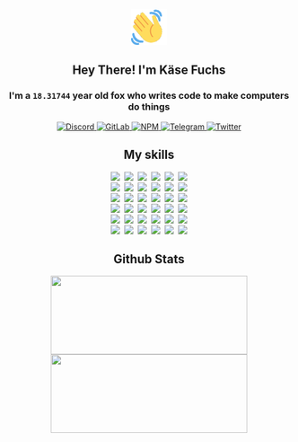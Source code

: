 <div><p align=center><img src=./resources/images/wave.gif width=64px height=64px></p><h2 align=center>Hey There! I'm Käse Fuchs</h2><h3 align=center>I'm a <code>18.31744</code> year old fox who writes code to make computers do things</h3><p align=center><a href=https://discord.com/users/507526681125322772><img alt=Discord src="https://img.shields.io/badge/Discord-5865F2?logo=discord&logoColor=white&style=flat-square#5f0e59c17077685ecb706fe4d91de709"> </a><a href=https://gitlab.com/kasefuchs><img alt=GitLab src="https://img.shields.io/badge/GitLab-330F63?logo=gitlab&logoColor=white&style=flat-square#5f0e59c17077685ecb706fe4d91de709"> </a><a href=https://npmjs.com/~kasefuchs><img alt=NPM src="https://img.shields.io/badge/NPM-CB3837?logo=npm&logoColor=white&style=flat-square#5f0e59c17077685ecb706fe4d91de709"> </a><a href=https://t.me/kasefuchs><img alt=Telegram src="https://img.shields.io/badge/Telegram-2CA5E0?logo=telegram&logoColor=white&style=flat-square#5f0e59c17077685ecb706fe4d91de709"> </a><a href=https://twitter.com/kasefuchs><img alt=Twitter src="https://img.shields.io/badge/Twitter-1DA1F2?logo=twitter&logoColor=white&style=flat-square#5f0e59c17077685ecb706fe4d91de709"></a></p><h2 align=center>My skills</h2><p align=center><a href=https://aws.amazon.com/ ><picture><source srcset="https://skillicons.dev/icons?i=aws&theme=dark#5f0e59c17077685ecb706fe4d91de709" media="(prefers-color-scheme: dark)"><source srcset="https://skillicons.dev/icons?i=aws&theme=light#5f0e59c17077685ecb706fe4d91de709" media="(prefers-color-scheme: light), (prefers-color-scheme: no-preference)"><img src="https://skillicons.dev/icons?i=aws&theme=light#5f0e59c17077685ecb706fe4d91de709"></picture></a>&nbsp;&nbsp;<a href=https://en.wikipedia.org/wiki/Bash_(Unix_shell)><picture><source srcset="https://skillicons.dev/icons?i=bash&theme=dark#5f0e59c17077685ecb706fe4d91de709" media="(prefers-color-scheme: dark)"><source srcset="https://skillicons.dev/icons?i=bash&theme=light#5f0e59c17077685ecb706fe4d91de709" media="(prefers-color-scheme: light), (prefers-color-scheme: no-preference)"><img src="https://skillicons.dev/icons?i=bash&theme=light#5f0e59c17077685ecb706fe4d91de709"></picture></a>&nbsp;&nbsp;<a href=https://discord.com/developers/docs><picture><source srcset="https://skillicons.dev/icons?i=bots&theme=dark#5f0e59c17077685ecb706fe4d91de709" media="(prefers-color-scheme: dark)"><source srcset="https://skillicons.dev/icons?i=bots&theme=light#5f0e59c17077685ecb706fe4d91de709" media="(prefers-color-scheme: light), (prefers-color-scheme: no-preference)"><img src="https://skillicons.dev/icons?i=bots&theme=light#5f0e59c17077685ecb706fe4d91de709"></picture></a>&nbsp;&nbsp;<a href=https://www.cloudflare.com/ ><picture><source srcset="https://skillicons.dev/icons?i=cloudflare&theme=dark#5f0e59c17077685ecb706fe4d91de709" media="(prefers-color-scheme: dark)"><source srcset="https://skillicons.dev/icons?i=cloudflare&theme=light#5f0e59c17077685ecb706fe4d91de709" media="(prefers-color-scheme: light), (prefers-color-scheme: no-preference)"><img src="https://skillicons.dev/icons?i=cloudflare&theme=light#5f0e59c17077685ecb706fe4d91de709"></picture></a>&nbsp;&nbsp;<a href=https://en.wikipedia.org/wiki/CSS><picture><source srcset="https://skillicons.dev/icons?i=css&theme=dark#5f0e59c17077685ecb706fe4d91de709" media="(prefers-color-scheme: dark)"><source srcset="https://skillicons.dev/icons?i=css&theme=light#5f0e59c17077685ecb706fe4d91de709" media="(prefers-color-scheme: light), (prefers-color-scheme: no-preference)"><img src="https://skillicons.dev/icons?i=css&theme=light#5f0e59c17077685ecb706fe4d91de709"></picture></a>&nbsp;&nbsp;<a href=https://www.docker.com/ ><picture><source srcset="https://skillicons.dev/icons?i=docker&theme=dark#5f0e59c17077685ecb706fe4d91de709" media="(prefers-color-scheme: dark)"><source srcset="https://skillicons.dev/icons?i=docker&theme=light#5f0e59c17077685ecb706fe4d91de709" media="(prefers-color-scheme: light), (prefers-color-scheme: no-preference)"><img src="https://skillicons.dev/icons?i=docker&theme=light#5f0e59c17077685ecb706fe4d91de709"></picture></a><br><a href=https://www.electronjs.org/ ><picture><source srcset="https://skillicons.dev/icons?i=electron&theme=dark#5f0e59c17077685ecb706fe4d91de709" media="(prefers-color-scheme: dark)"><source srcset="https://skillicons.dev/icons?i=electron&theme=light#5f0e59c17077685ecb706fe4d91de709" media="(prefers-color-scheme: light), (prefers-color-scheme: no-preference)"><img src="https://skillicons.dev/icons?i=electron&theme=light#5f0e59c17077685ecb706fe4d91de709"></picture></a>&nbsp;&nbsp;<a href=https://expressjs.com/ ><picture><source srcset="https://skillicons.dev/icons?i=express&theme=dark#5f0e59c17077685ecb706fe4d91de709" media="(prefers-color-scheme: dark)"><source srcset="https://skillicons.dev/icons?i=express&theme=light#5f0e59c17077685ecb706fe4d91de709" media="(prefers-color-scheme: light), (prefers-color-scheme: no-preference)"><img src="https://skillicons.dev/icons?i=express&theme=light#5f0e59c17077685ecb706fe4d91de709"></picture></a>&nbsp;&nbsp;<a href=https://www.figma.com/ ><picture><source srcset="https://skillicons.dev/icons?i=figma&theme=dark#5f0e59c17077685ecb706fe4d91de709" media="(prefers-color-scheme: dark)"><source srcset="https://skillicons.dev/icons?i=figma&theme=light#5f0e59c17077685ecb706fe4d91de709" media="(prefers-color-scheme: light), (prefers-color-scheme: no-preference)"><img src="https://skillicons.dev/icons?i=figma&theme=light#5f0e59c17077685ecb706fe4d91de709"></picture></a>&nbsp;&nbsp;<a href=https://firebase.google.com/ ><picture><source srcset="https://skillicons.dev/icons?i=firebase&theme=dark#5f0e59c17077685ecb706fe4d91de709" media="(prefers-color-scheme: dark)"><source srcset="https://skillicons.dev/icons?i=firebase&theme=light#5f0e59c17077685ecb706fe4d91de709" media="(prefers-color-scheme: light), (prefers-color-scheme: no-preference)"><img src="https://skillicons.dev/icons?i=firebase&theme=light#5f0e59c17077685ecb706fe4d91de709"></picture></a>&nbsp;&nbsp;<a href=https://flask.palletsprojects.com/ ><picture><source srcset="https://skillicons.dev/icons?i=flask&theme=dark#5f0e59c17077685ecb706fe4d91de709" media="(prefers-color-scheme: dark)"><source srcset="https://skillicons.dev/icons?i=flask&theme=light#5f0e59c17077685ecb706fe4d91de709" media="(prefers-color-scheme: light), (prefers-color-scheme: no-preference)"><img src="https://skillicons.dev/icons?i=flask&theme=light#5f0e59c17077685ecb706fe4d91de709"></picture></a>&nbsp;&nbsp;<a href=https://cloud.google.com/ ><picture><source srcset="https://skillicons.dev/icons?i=gcp&theme=dark#5f0e59c17077685ecb706fe4d91de709" media="(prefers-color-scheme: dark)"><source srcset="https://skillicons.dev/icons?i=gcp&theme=light#5f0e59c17077685ecb706fe4d91de709" media="(prefers-color-scheme: light), (prefers-color-scheme: no-preference)"><img src="https://skillicons.dev/icons?i=gcp&theme=light#5f0e59c17077685ecb706fe4d91de709"></picture></a><br><a href=https://git-scm.com/ ><picture><source srcset="https://skillicons.dev/icons?i=git&theme=dark#5f0e59c17077685ecb706fe4d91de709" media="(prefers-color-scheme: dark)"><source srcset="https://skillicons.dev/icons?i=git&theme=light#5f0e59c17077685ecb706fe4d91de709" media="(prefers-color-scheme: light), (prefers-color-scheme: no-preference)"><img src="https://skillicons.dev/icons?i=git&theme=light#5f0e59c17077685ecb706fe4d91de709"></picture></a>&nbsp;&nbsp;<a href=https://github.com/ ><picture><source srcset="https://skillicons.dev/icons?i=github&theme=dark#5f0e59c17077685ecb706fe4d91de709" media="(prefers-color-scheme: dark)"><source srcset="https://skillicons.dev/icons?i=github&theme=light#5f0e59c17077685ecb706fe4d91de709" media="(prefers-color-scheme: light), (prefers-color-scheme: no-preference)"><img src="https://skillicons.dev/icons?i=github&theme=light#5f0e59c17077685ecb706fe4d91de709"></picture></a>&nbsp;&nbsp;<a href=https://gitlab.com/ ><picture><source srcset="https://skillicons.dev/icons?i=gitlab&theme=dark#5f0e59c17077685ecb706fe4d91de709" media="(prefers-color-scheme: dark)"><source srcset="https://skillicons.dev/icons?i=gitlab&theme=light#5f0e59c17077685ecb706fe4d91de709" media="(prefers-color-scheme: light), (prefers-color-scheme: no-preference)"><img src="https://skillicons.dev/icons?i=gitlab&theme=light#5f0e59c17077685ecb706fe4d91de709"></picture></a>&nbsp;&nbsp;<a href=https://www.heroku.com/ ><picture><source srcset="https://skillicons.dev/icons?i=heroku&theme=dark#5f0e59c17077685ecb706fe4d91de709" media="(prefers-color-scheme: dark)"><source srcset="https://skillicons.dev/icons?i=heroku&theme=light#5f0e59c17077685ecb706fe4d91de709" media="(prefers-color-scheme: light), (prefers-color-scheme: no-preference)"><img src="https://skillicons.dev/icons?i=heroku&theme=light#5f0e59c17077685ecb706fe4d91de709"></picture></a>&nbsp;&nbsp;<a href=https://en.wikipedia.org/wiki/HTML><picture><source srcset="https://skillicons.dev/icons?i=html&theme=dark#5f0e59c17077685ecb706fe4d91de709" media="(prefers-color-scheme: dark)"><source srcset="https://skillicons.dev/icons?i=html&theme=light#5f0e59c17077685ecb706fe4d91de709" media="(prefers-color-scheme: light), (prefers-color-scheme: no-preference)"><img src="https://skillicons.dev/icons?i=html&theme=light#5f0e59c17077685ecb706fe4d91de709"></picture></a>&nbsp;&nbsp;<a href=https://en.wikipedia.org/wiki/JavaScript><picture><source srcset="https://skillicons.dev/icons?i=js&theme=dark#5f0e59c17077685ecb706fe4d91de709" media="(prefers-color-scheme: dark)"><source srcset="https://skillicons.dev/icons?i=js&theme=light#5f0e59c17077685ecb706fe4d91de709" media="(prefers-color-scheme: light), (prefers-color-scheme: no-preference)"><img src="https://skillicons.dev/icons?i=js&theme=light#5f0e59c17077685ecb706fe4d91de709"></picture></a><br><a href=https://en.wikipedia.org/wiki/Linux><picture><source srcset="https://skillicons.dev/icons?i=linux&theme=dark#5f0e59c17077685ecb706fe4d91de709" media="(prefers-color-scheme: dark)"><source srcset="https://skillicons.dev/icons?i=linux&theme=light#5f0e59c17077685ecb706fe4d91de709" media="(prefers-color-scheme: light), (prefers-color-scheme: no-preference)"><img src="https://skillicons.dev/icons?i=linux&theme=light#5f0e59c17077685ecb706fe4d91de709"></picture></a>&nbsp;&nbsp;<a href=https://mui.com/ ><picture><source srcset="https://skillicons.dev/icons?i=materialui&theme=dark#5f0e59c17077685ecb706fe4d91de709" media="(prefers-color-scheme: dark)"><source srcset="https://skillicons.dev/icons?i=materialui&theme=light#5f0e59c17077685ecb706fe4d91de709" media="(prefers-color-scheme: light), (prefers-color-scheme: no-preference)"><img src="https://skillicons.dev/icons?i=materialui&theme=light#5f0e59c17077685ecb706fe4d91de709"></picture></a>&nbsp;&nbsp;<a href=https://en.wikipedia.org/wiki/Markdown><picture><source srcset="https://skillicons.dev/icons?i=md&theme=dark#5f0e59c17077685ecb706fe4d91de709" media="(prefers-color-scheme: dark)"><source srcset="https://skillicons.dev/icons?i=md&theme=light#5f0e59c17077685ecb706fe4d91de709" media="(prefers-color-scheme: light), (prefers-color-scheme: no-preference)"><img src="https://skillicons.dev/icons?i=md&theme=light#5f0e59c17077685ecb706fe4d91de709"></picture></a>&nbsp;&nbsp;<a href=https://www.mongodb.com/ ><picture><source srcset="https://skillicons.dev/icons?i=mongodb&theme=dark#5f0e59c17077685ecb706fe4d91de709" media="(prefers-color-scheme: dark)"><source srcset="https://skillicons.dev/icons?i=mongodb&theme=light#5f0e59c17077685ecb706fe4d91de709" media="(prefers-color-scheme: light), (prefers-color-scheme: no-preference)"><img src="https://skillicons.dev/icons?i=mongodb&theme=light#5f0e59c17077685ecb706fe4d91de709"></picture></a>&nbsp;&nbsp;<a href=https://www.mysql.com/ ><picture><source srcset="https://skillicons.dev/icons?i=mysql&theme=dark#5f0e59c17077685ecb706fe4d91de709" media="(prefers-color-scheme: dark)"><source srcset="https://skillicons.dev/icons?i=mysql&theme=light#5f0e59c17077685ecb706fe4d91de709" media="(prefers-color-scheme: light), (prefers-color-scheme: no-preference)"><img src="https://skillicons.dev/icons?i=mysql&theme=light#5f0e59c17077685ecb706fe4d91de709"></picture></a>&nbsp;&nbsp;<a href=https://nextjs.org/ ><picture><source srcset="https://skillicons.dev/icons?i=nextjs&theme=dark#5f0e59c17077685ecb706fe4d91de709" media="(prefers-color-scheme: dark)"><source srcset="https://skillicons.dev/icons?i=nextjs&theme=light#5f0e59c17077685ecb706fe4d91de709" media="(prefers-color-scheme: light), (prefers-color-scheme: no-preference)"><img src="https://skillicons.dev/icons?i=nextjs&theme=light#5f0e59c17077685ecb706fe4d91de709"></picture></a><br><a href=https://nodejs.org/en/ ><picture><source srcset="https://skillicons.dev/icons?i=nodejs&theme=dark#5f0e59c17077685ecb706fe4d91de709" media="(prefers-color-scheme: dark)"><source srcset="https://skillicons.dev/icons?i=nodejs&theme=light#5f0e59c17077685ecb706fe4d91de709" media="(prefers-color-scheme: light), (prefers-color-scheme: no-preference)"><img src="https://skillicons.dev/icons?i=nodejs&theme=light#5f0e59c17077685ecb706fe4d91de709"></picture></a>&nbsp;&nbsp;<a href=https://www.postgresql.org/ ><picture><source srcset="https://skillicons.dev/icons?i=postgres&theme=dark#5f0e59c17077685ecb706fe4d91de709" media="(prefers-color-scheme: dark)"><source srcset="https://skillicons.dev/icons?i=postgres&theme=light#5f0e59c17077685ecb706fe4d91de709" media="(prefers-color-scheme: light), (prefers-color-scheme: no-preference)"><img src="https://skillicons.dev/icons?i=postgres&theme=light#5f0e59c17077685ecb706fe4d91de709"></picture></a>&nbsp;&nbsp;<a href=https://learn.microsoft.com/en-us/powershell/ ><picture><source srcset="https://skillicons.dev/icons?i=powershell&theme=dark#5f0e59c17077685ecb706fe4d91de709" media="(prefers-color-scheme: dark)"><source srcset="https://skillicons.dev/icons?i=powershell&theme=light#5f0e59c17077685ecb706fe4d91de709" media="(prefers-color-scheme: light), (prefers-color-scheme: no-preference)"><img src="https://skillicons.dev/icons?i=powershell&theme=light#5f0e59c17077685ecb706fe4d91de709"></picture></a>&nbsp;&nbsp;<a href=https://www.python.org/ ><picture><source srcset="https://skillicons.dev/icons?i=py&theme=dark#5f0e59c17077685ecb706fe4d91de709" media="(prefers-color-scheme: dark)"><source srcset="https://skillicons.dev/icons?i=py&theme=light#5f0e59c17077685ecb706fe4d91de709" media="(prefers-color-scheme: light), (prefers-color-scheme: no-preference)"><img src="https://skillicons.dev/icons?i=py&theme=light#5f0e59c17077685ecb706fe4d91de709"></picture></a>&nbsp;&nbsp;<a href=https://www.raspberrypi.org/ ><picture><source srcset="https://skillicons.dev/icons?i=raspberrypi&theme=dark#5f0e59c17077685ecb706fe4d91de709" media="(prefers-color-scheme: dark)"><source srcset="https://skillicons.dev/icons?i=raspberrypi&theme=light#5f0e59c17077685ecb706fe4d91de709" media="(prefers-color-scheme: light), (prefers-color-scheme: no-preference)"><img src="https://skillicons.dev/icons?i=raspberrypi&theme=light#5f0e59c17077685ecb706fe4d91de709"></picture></a>&nbsp;&nbsp;<a href=https://reactjs.org/ ><picture><source srcset="https://skillicons.dev/icons?i=react&theme=dark#5f0e59c17077685ecb706fe4d91de709" media="(prefers-color-scheme: dark)"><source srcset="https://skillicons.dev/icons?i=react&theme=light#5f0e59c17077685ecb706fe4d91de709" media="(prefers-color-scheme: light), (prefers-color-scheme: no-preference)"><img src="https://skillicons.dev/icons?i=react&theme=light#5f0e59c17077685ecb706fe4d91de709"></picture></a><br><a href=https://redux.js.org/ ><picture><source srcset="https://skillicons.dev/icons?i=redux&theme=dark#5f0e59c17077685ecb706fe4d91de709" media="(prefers-color-scheme: dark)"><source srcset="https://skillicons.dev/icons?i=redux&theme=light#5f0e59c17077685ecb706fe4d91de709" media="(prefers-color-scheme: light), (prefers-color-scheme: no-preference)"><img src="https://skillicons.dev/icons?i=redux&theme=light#5f0e59c17077685ecb706fe4d91de709"></picture></a>&nbsp;&nbsp;<a href=https://en.wikipedia.org/wiki/Regular_expression><picture><source srcset="https://skillicons.dev/icons?i=regex&theme=dark#5f0e59c17077685ecb706fe4d91de709" media="(prefers-color-scheme: dark)"><source srcset="https://skillicons.dev/icons?i=regex&theme=light#5f0e59c17077685ecb706fe4d91de709" media="(prefers-color-scheme: light), (prefers-color-scheme: no-preference)"><img src="https://skillicons.dev/icons?i=regex&theme=light#5f0e59c17077685ecb706fe4d91de709"></picture></a>&nbsp;&nbsp;<a href=https://en.wikipedia.org/wiki/Sass_(stylesheet_language)><picture><source srcset="https://skillicons.dev/icons?i=sass&theme=dark#5f0e59c17077685ecb706fe4d91de709" media="(prefers-color-scheme: dark)"><source srcset="https://skillicons.dev/icons?i=sass&theme=light#5f0e59c17077685ecb706fe4d91de709" media="(prefers-color-scheme: light), (prefers-color-scheme: no-preference)"><img src="https://skillicons.dev/icons?i=sass&theme=light#5f0e59c17077685ecb706fe4d91de709"></picture></a>&nbsp;&nbsp;<a href=https://www.typescriptlang.org/ ><picture><source srcset="https://skillicons.dev/icons?i=ts&theme=dark#5f0e59c17077685ecb706fe4d91de709" media="(prefers-color-scheme: dark)"><source srcset="https://skillicons.dev/icons?i=ts&theme=light#5f0e59c17077685ecb706fe4d91de709" media="(prefers-color-scheme: light), (prefers-color-scheme: no-preference)"><img src="https://skillicons.dev/icons?i=ts&theme=light#5f0e59c17077685ecb706fe4d91de709"></picture></a>&nbsp;&nbsp;<a href=https://unity.com/ ><picture><source srcset="https://skillicons.dev/icons?i=unity&theme=dark#5f0e59c17077685ecb706fe4d91de709" media="(prefers-color-scheme: dark)"><source srcset="https://skillicons.dev/icons?i=unity&theme=light#5f0e59c17077685ecb706fe4d91de709" media="(prefers-color-scheme: light), (prefers-color-scheme: no-preference)"><img src="https://skillicons.dev/icons?i=unity&theme=light#5f0e59c17077685ecb706fe4d91de709"></picture></a>&nbsp;&nbsp;<a href=https://workers.cloudflare.com/ ><picture><source srcset="https://skillicons.dev/icons?i=workers&theme=dark#5f0e59c17077685ecb706fe4d91de709" media="(prefers-color-scheme: dark)"><source srcset="https://skillicons.dev/icons?i=workers&theme=light#5f0e59c17077685ecb706fe4d91de709" media="(prefers-color-scheme: light), (prefers-color-scheme: no-preference)"><img src="https://skillicons.dev/icons?i=workers&theme=light#5f0e59c17077685ecb706fe4d91de709"></picture></a><br></p><h2 align=center>Github Stats</h2><p align=center><picture><source srcset="https://github-readme-stats-kasefuchs.vercel.app/api/?count_private=true&hide_border=true&hide_rank=true&line_height=20&hide_title=true&username=Kasefuchs&theme=dark#5f0e59c17077685ecb706fe4d91de709" media="(prefers-color-scheme: dark)"><source srcset="https://github-readme-stats-kasefuchs.vercel.app/api/?count_private=true&hide_border=true&hide_rank=true&line_height=20&hide_title=true&username=Kasefuchs&theme=light#5f0e59c17077685ecb706fe4d91de709" media="(prefers-color-scheme: light), (prefers-color-scheme: no-preference)"><img align=middle width=350 height=140 src="https://github-readme-stats-kasefuchs.vercel.app/api/?count_private=true&hide_border=true&hide_rank=true&line_height=20&hide_title=true&username=Kasefuchs&theme=light#5f0e59c17077685ecb706fe4d91de709"></picture><picture><source srcset="https://github-readme-stats-kasefuchs.vercel.app/api/top-langs/?count_private=true&hide_border=true&layout=compact&username=Kasefuchs&theme=dark#5f0e59c17077685ecb706fe4d91de709" media="(prefers-color-scheme: dark)"><source srcset="https://github-readme-stats-kasefuchs.vercel.app/api/top-langs/?count_private=true&hide_border=true&layout=compact&username=Kasefuchs&theme=light#5f0e59c17077685ecb706fe4d91de709" media="(prefers-color-scheme: light), (prefers-color-scheme: no-preference)"><img align=middle width=350 height=140 src="https://github-readme-stats-kasefuchs.vercel.app/api/top-langs/?count_private=true&hide_border=true&layout=compact&username=Kasefuchs&theme=light#5f0e59c17077685ecb706fe4d91de709"></picture></p><img src="https://hit.yhype.me/github/profile?user_id=64592097#5f0e59c17077685ecb706fe4d91de709" alt=""></div>